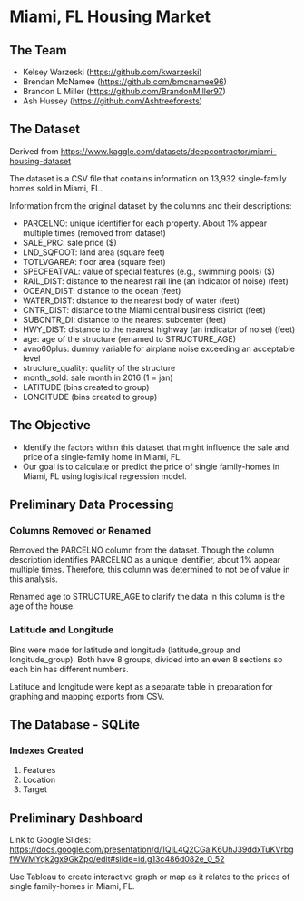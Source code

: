 # Miami, FL Housing Market

## The Team
* Kelsey Warzeski (https://github.com/kwarzeski)
* Brendan McNamee (https://github.com/bmcnamee96)
* Brandon L Miller (https://github.com/BrandonMiller97)
* Ash Hussey (https://github.com/Ashtreeforests)

## The Dataset
Derived from https://www.kaggle.com/datasets/deepcontractor/miami-housing-dataset

The dataset is a CSV file that contains information on 13,932 single-family homes sold in Miami, FL.

Information from the original dataset by the columns and their descriptions:

* PARCELNO: unique identifier for each property. About 1% appear multiple times (removed from dataset)
* SALE_PRC: sale price ($)
* LND_SQFOOT: land area (square feet)
* TOTLVGAREA: floor area (square feet)
* SPECFEATVAL: value of special features (e.g., swimming pools) ($)
* RAIL_DIST: distance to the nearest rail line (an indicator of noise) (feet)
* OCEAN_DIST: distance to the ocean (feet)
* WATER_DIST: distance to the nearest body of water (feet)
* CNTR_DIST: distance to the Miami central business district (feet)
* SUBCNTR_DI: distance to the nearest subcenter (feet)
* HWY_DIST: distance to the nearest highway (an indicator of noise) (feet)
* age: age of the structure (renamed to STRUCTURE_AGE)
* avno60plus: dummy variable for airplane noise exceeding an acceptable level
* structure_quality: quality of the structure
* month_sold: sale month in 2016 (1 = jan)
* LATITUDE (bins created to group)
* LONGITUDE (bins created to group)

## The Objective
* Identify the factors within this dataset that might influence the sale and price of a single-family home in Miami, FL.
* Our goal is to calculate or predict the price of single family-homes in Miami, FL using logistical regression model.

## Preliminary Data Processing

### Columns Removed or Renamed

Removed the PARCELNO column from the dataset. Though the column description identifies PARCELNO as a unique identifier, about 1% appear multiple times. Therefore, this column was determined to not be of value in this analysis. 

Renamed age to STRUCTURE_AGE to clarify the data in this column is the age of the house. 

### Latitude and Longitude 

Bins were made for latitude and longitude (latitude_group and longitude_group). Both have 8 groups, divided into an even 8 sections so each bin has different numbers. 

Latitude and longitude were kept as a separate table in preparation for graphing and mapping exports from CSV.

## The Database - SQLite 

### Indexes Created

1. Features
2. Location
3. Target

## Preliminary Dashboard

Link to Google Slides: https://docs.google.com/presentation/d/1QIL4Q2CGalK6UhJ39ddxTuKVrbgfWWMYqk2gx9GkZpo/edit#slide=id.g13c486d082e_0_52

Use Tableau to create interactive graph or map as it relates to the prices of single family-homes in Miami, FL. 

